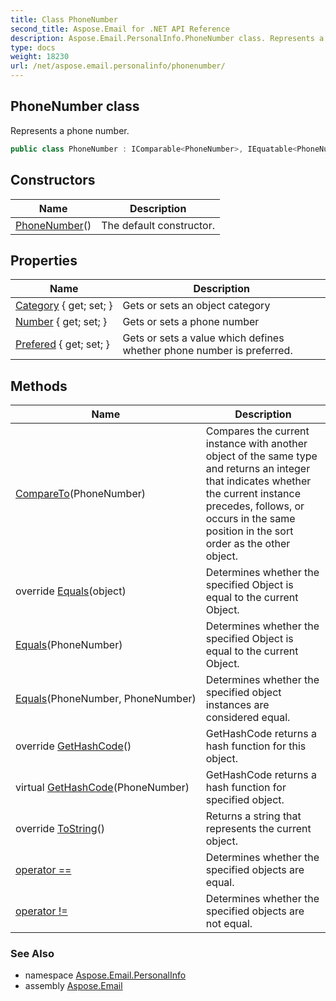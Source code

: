 ```yaml
---
title: Class PhoneNumber
second_title: Aspose.Email for .NET API Reference
description: Aspose.Email.PersonalInfo.PhoneNumber class. Represents a phone number
type: docs
weight: 18230
url: /net/aspose.email.personalinfo/phonenumber/
---
```

## PhoneNumber class

Represents a phone number.

```csharp
public class PhoneNumber : IComparable<PhoneNumber>, IEquatable<PhoneNumber>
```

## Constructors

| Name | Description |
| --- | --- |
| [PhoneNumber](phonenumber/)() | The default constructor. |

## Properties

| Name | Description |
| --- | --- |
| [Category](../../aspose.email.personalinfo/phonenumber/category/) { get; set; } | Gets or sets an object category |
| [Number](../../aspose.email.personalinfo/phonenumber/number/) { get; set; } | Gets or sets a phone number |
| [Prefered](../../aspose.email.personalinfo/phonenumber/prefered/) { get; set; } | Gets or sets a value which defines whether phone number is preferred. |

## Methods

| Name | Description |
| --- | --- |
| [CompareTo](../../aspose.email.personalinfo/phonenumber/compareto/)(PhoneNumber) | Compares the current instance with another object of the same type and returns an integer that indicates whether the current instance precedes, follows, or occurs in the same position in the sort order as the other object. |
| override [Equals](../../aspose.email.personalinfo/phonenumber/equals/#equals_2)(object) | Determines whether the specified Object is equal to the current Object. |
| [Equals](../../aspose.email.personalinfo/phonenumber/equals/#equals)(PhoneNumber) | Determines whether the specified Object is equal to the current Object. |
| [Equals](../../aspose.email.personalinfo/phonenumber/equals/#equals_1)(PhoneNumber, PhoneNumber) | Determines whether the specified object instances are considered equal. |
| override [GetHashCode](../../aspose.email.personalinfo/phonenumber/gethashcode/#gethashcode)() | GetHashCode returns a hash function for this object. |
| virtual [GetHashCode](../../aspose.email.personalinfo/phonenumber/gethashcode/#gethashcode_1)(PhoneNumber) | GetHashCode returns a hash function for specified object. |
| override [ToString](../../aspose.email.personalinfo/phonenumber/tostring/)() | Returns a string that represents the current object. |
| [operator ==](../../aspose.email.personalinfo/phonenumber/op_equality/) | Determines whether the specified objects are equal. |
| [operator !=](../../aspose.email.personalinfo/phonenumber/op_inequality/) | Determines whether the specified objects are not equal. |

### See Also

* namespace [Aspose.Email.PersonalInfo](../../aspose.email.personalinfo/)
* assembly [Aspose.Email](../../)


